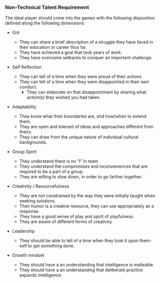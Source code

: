 
### Non-Technical Talent Requirement
The ideal player should come into the games with the following disposition defined along the following dimensions:
- Grit
	- They can share a brief description of a struggle they have faced in their education or career thus far.
	- They have achieved a goal that took years of work.
	- They have overcome setbacks to conquer an important challenge.

- Self Reflection
	- They can tell of a time when they were proud of their actions
	- They can tell of a time when they were disappointed in their own conduct.
		- They can elaborate on that disappointment by sharing what action(s) they wished you had taken.
	
- Adaptability
	- They know what their boundaries are, and how/when to extend them.
	- They are open and tolerant of ideas and approaches different from theirs.
	- They can draw from the unique nature of individual cultural backgrounds.

- Group Spirit
	- They understand there is no “I” in team
	- They understand the compromises and inconveniences that are required to be a part of a group.
	- They are willing to slow down, in order to go farther together.	

- Creativity / Resourcefulness
	- They are not constrained by the way they were initially taught when seeking solutions.
	- Their humor is a creative resource, they can use appropriately as a response.
	- They have a good sense of play and spirit of playfulness.
	- They are aware of different forms of creativity

- Leadership
	- They should be able to tell of a time when they took it upon them-self to get something done. 

- Growth mindset
	- They should have a an understanding that intelligence is malleable.
	- They should have a an understanding that deliberate practice expands intelligence.